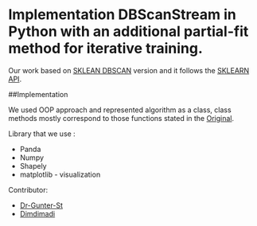 # Implementation DBScanStream in Python with an additional partial-fit method for iterative training.

Our work based on [SKLEAN DBSCAN](https://scikit-learn.org/stable/modules/generated/sklearn.cluster.DBSCAN.html#sklearn.cluster.DBSCAN) version and it follows the [SKLEARN API](https://scikit-learn.org/stable/modules/generated/sklearn.cluster.DBSCAN.html#sklearn.cluster.DBSCAN).


##Implementation 

We used OOP approach and represented algorithm as a class, class methods mostly correspond to those functions stated in the [Original](https://github.com/jadwiga/Algorytm/blob/master/src/com/aware/plugin/template/Algorithms/ChangedDBSCAN.java).

Library that we use :

* Panda
* Numpy
* Shapely
* matplotlib - visualization


Contributor:
* [Dr-Gunter-St](https://github.com/Dr-Gunter-St)
* [Dimdimadi](https://github.com/dimdimadi)